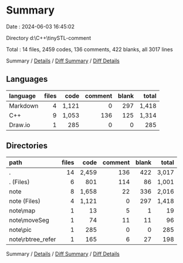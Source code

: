 # Summary

Date : 2024-06-03 16:45:02

Directory d:\\C++\\tinySTL-comment

Total : 14 files,  2459 codes, 136 comments, 422 blanks, all 3017 lines

Summary / [Details](details.md) / [Diff Summary](diff.md) / [Diff Details](diff-details.md)

## Languages
| language | files | code | comment | blank | total |
| :--- | ---: | ---: | ---: | ---: | ---: |
| Markdown | 4 | 1,121 | 0 | 297 | 1,418 |
| C++ | 9 | 1,053 | 136 | 125 | 1,314 |
| Draw.io | 1 | 285 | 0 | 0 | 285 |

## Directories
| path | files | code | comment | blank | total |
| :--- | ---: | ---: | ---: | ---: | ---: |
| . | 14 | 2,459 | 136 | 422 | 3,017 |
| . (Files) | 6 | 801 | 114 | 86 | 1,001 |
| note | 8 | 1,658 | 22 | 336 | 2,016 |
| note (Files) | 4 | 1,121 | 0 | 297 | 1,418 |
| note\\map | 1 | 13 | 5 | 1 | 19 |
| note\\moveSeg | 1 | 74 | 11 | 11 | 96 |
| note\\pic | 1 | 285 | 0 | 0 | 285 |
| note\\rbtree_refer | 1 | 165 | 6 | 27 | 198 |

Summary / [Details](details.md) / [Diff Summary](diff.md) / [Diff Details](diff-details.md)